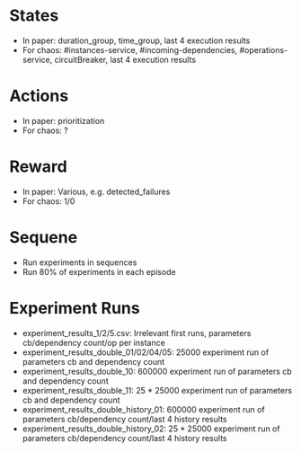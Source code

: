 # States
- In paper: duration_group, time_group, last 4 execution results 
- For chaos: #instances-service, #incoming-dependencies, #operations-service, circuitBreaker, last 4 execution results 

# Actions
- In paper: prioritization
- For chaos: ?

# Reward
- In paper: Various, e.g. detected_failures
- For chaos: 1/0





# Sequene
- Run experiments in sequences
- Run 80% of experiments in each episode



# Experiment Runs
- experiment_results_1/2/5.csv: Irrelevant first runs, parameters cb/dependency count/op per instance
- experiment_results_double_01/02/04/05: 25000 experiment run of parameters cb and dependency count
- experiment_results_double_10: 600000 experiment run of parameters cb and dependency count
- experiment_results_double_11: 25 * 25000 experiment run of parameters cb and dependency count
- experiment_results_double_history_01: 600000 experiment run of parameters cb/dependency count/last 4 history results
- experiment_results_double_history_02: 25 * 25000 experiment run of parameters cb/dependency count/last 4 history results